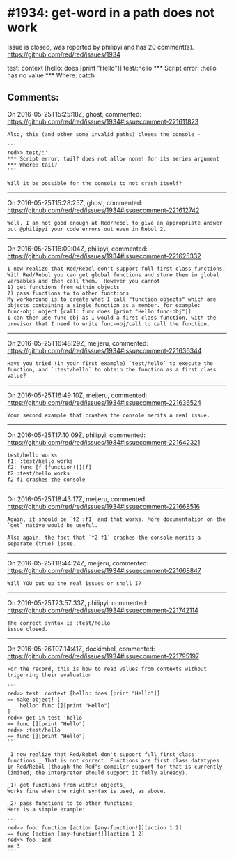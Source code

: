 
#1934: get-word in a path does not work 
================================================================================
Issue is closed, was reported by philipyi and has 20 comment(s).
<https://github.com/red/red/issues/1934>

test: context [hello: does [print "Hello"]]
test/:hello
**\* Script error: :hello has no value
**\* Where: catch



Comments:
--------------------------------------------------------------------------------

On 2016-05-25T15:25:18Z, ghost, commented:
<https://github.com/red/red/issues/1934#issuecomment-221611823>

    Also, this (and other some invalid paths) closes the console -
    
    ```
    red>> test/:'
    *** Script error: tail? does not allow none! for its series argument
    *** Where: tail?
    ```
    
    Will it be possible for the console to not crash itself?

--------------------------------------------------------------------------------

On 2016-05-25T15:28:25Z, ghost, commented:
<https://github.com/red/red/issues/1934#issuecomment-221612742>

    Well, I am not good enough at Red/Rebol to give an appropriate answer but @philipyi your code errors out even in Rebol 2. 

--------------------------------------------------------------------------------

On 2016-05-25T16:09:04Z, philipyi, commented:
<https://github.com/red/red/issues/1934#issuecomment-221625332>

    I now realize that Red/Rebol don't support full first class functions.  With Red/Rebol you can get global functions and store them in global variables and then call them.  However you cannot 
    1) get functions from within objects
    2) pass functions to to other functions
    My workaround is to create what I call "function objects" which are objects containing a single function as a member. for example:
    func-obj: object [call: func does [print "Hello func-obj"]]
    I can then use func-obj as I would a first class function, with the provisor that I need to write func-obj/call to call the function.

--------------------------------------------------------------------------------

On 2016-05-25T16:48:29Z, meijeru, commented:
<https://github.com/red/red/issues/1934#issuecomment-221636344>

    Have you tried (in your first example) `test/hello` to execute the function, and `:test/hello` to obtain the function as a first class value?

--------------------------------------------------------------------------------

On 2016-05-25T16:49:10Z, meijeru, commented:
<https://github.com/red/red/issues/1934#issuecomment-221636524>

    Your second example that crashes the console merits a real issue.

--------------------------------------------------------------------------------

On 2016-05-25T17:10:09Z, philipyi, commented:
<https://github.com/red/red/issues/1934#issuecomment-221642321>

    test/hello works
    f1: :test/hello works
    f2: func [f [function!]][f]
    f2 :test/hello works
    f2 f1 crashes the console

--------------------------------------------------------------------------------

On 2016-05-25T18:43:17Z, meijeru, commented:
<https://github.com/red/red/issues/1934#issuecomment-221668516>

    Again, it should be `f2 :f1` and that works. More documentation on the `get` native would be useful.
    
    Also again, the fact that `f2 f1` crashes the console merits a separate (true) issue.

--------------------------------------------------------------------------------

On 2016-05-25T18:44:24Z, meijeru, commented:
<https://github.com/red/red/issues/1934#issuecomment-221668847>

    Will YOU put up the real issues or shall I?

--------------------------------------------------------------------------------

On 2016-05-25T23:57:33Z, philipyi, commented:
<https://github.com/red/red/issues/1934#issuecomment-221742114>

    The correct syntax is :test/hello
    issue closed.

--------------------------------------------------------------------------------

On 2016-05-26T07:14:41Z, dockimbel, commented:
<https://github.com/red/red/issues/1934#issuecomment-221795197>

    For the record, this is how to read values from contexts without trigerring their evaluation:
    
    ```
    red>> test: context [hello: does [print "Hello"]]
    == make object! [
        hello: func [][print "Hello"]
    ]
    red>> get in test 'hello
    == func [][print "Hello"]
    red>> :test/hello
    == func [][print "Hello"]
    ```
    
    _I now realize that Red/Rebol don't support full first class functions._ That is not correct. Functions are first class datatypes in Red/Rebol (though the Red's compiler support for that is currently limited, the interpreter should support it fully already).
    
    _1) get functions from within objects_
    Works fine when the right syntax is used, as above.
    
    _2) pass functions to to other functions_
    Here is a simple example:
    
    ```
    red>> foo: function [action [any-function!]][action 1 2]
    == func [action [any-function!]][action 1 2]
    red>> foo :add
    == 3
    ```


